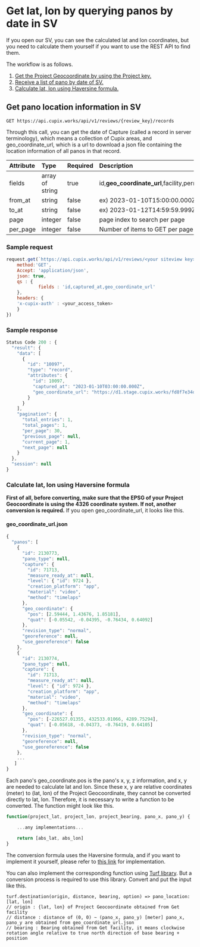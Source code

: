 # Get lat, lon by querying panos by date in SV

If you open our SV, you can see the calculated lat and lon coordinates, but you need to calculate them yourself if you want to use the REST API to find them.

The workflow is as follows.

1. [Get the Project Geocoordinate by using the Project key.](https://github.com/RondoOp5/cupix-api-playground/blob/main/cupix-api/facility.md#get-georeference-information-of-a-certain-facility)
2. [Receive a list of pano by date of SV.](#get-pano-location-information-in-sv)
3. [Calculate lat, lon using Haversine formula.](#calculate-lat-lon-using-haversine-formula)

## Get pano location information in SV

`GET https://api.cupix.works/api/v1/reviews/{review_key}/records`

Through this call, you can get the date of Capture (called a record in server terminology), which means a collection of Cupix areas, and geo_coordinate_url, which is a url to download a json file containing the location information of all panos in that record.

| Attribute | Type            | Required | Description                                                                                             |
| :-------- | :-------------- | :------- | :------------------------------------------------------------------------------------------------------ |
| fields    | array of string | true     | id,**geo_coordinate_url**,facility,permission,meta,name,created_at,updated_at,**captured_at**,user,note |
| from_at   | string          | false    | ex) 2023-01-10T15:00:00.000Z                                                                            |
| to_at     | string          | false    | ex) 2023-01-12T14:59:59.999Z                                                                            |
| page      | integer         | false    | page index to search per page                                                                           |
| per_page  | integer         | false    | Number of items to GET per page                                                                         |

### Sample request

```js
request.get(`https://api.cupix.works/api/v1/reviews/<your siteview key>/records`, {
    method:'GET',
    Accept: 'application/json',
    json: true,
    qs : {
            fields : 'id,captured_at,geo_coordinate_url'
    },
    headers: {
    'x-cupix-auth' : <your_access_token>
    }
})
```

### Sample response

```js
Status Code 200 : {
  "result": {
    "data": [
      {
        "id": "10097",
        "type": "record",
        "attributes": {
          "id": 10097,
          "captured_at": "2023-01-10T03:00:00.000Z",
          "geo_coordinate_url": "https://d1.stage.cupix.works/fd8f7e34dd414077/record_geo_coordinate/apne2/7sh.json?1672811294"
        }
      }
    ],
    "pagination": {
      "total_entries": 1,
      "total_pages": 1,
      "per_page": 30,
      "previous_page": null,
      "current_page": 1,
      "next_page": null
    }
  },
  "session": null
}
```

### Calculate lat, lon using Haversine formula

**First of all, before converting, make sure that the EPSG of your Project Geocoordinate is using the 4326 coordinate system. If not, another conversion is required.**
If you open geo_coordinate_url, it looks like this.

#### geo_coordinate_url.json

```js
{
  "panos": [
    {
      "id": 2130773,
      "pano_type": null,
      "capture": {
        "id": 71713,
        "measure_ready_at": null,
        "level": { "id": 9724 },
        "creation_platform": "app",
        "material": "video",
        "method": "timelaps"
      },
      "geo_coordinate": {
        "pos": [2.59444, 1.43676, 1.85181],
        "quat": [-0.05542, -0.04395, -0.76434, 0.64092]
      },
      "revision_type": "normal",
      "georeference": null,
      "use_georeference": false
    },
    {
      "id": 2130774,
      "pano_type": null,
      "capture": {
        "id": 71713,
        "measure_ready_at": null,
        "level": { "id": 9724 },
        "creation_platform": "app",
        "material": "video",
        "method": "timelaps"
      },
      "geo_coordinate": {
        "pos": [-226527.01355, 432533.01066, 4289.75294],
        "quat": [-0.05618, -0.04373, -0.76419, 0.64105]
      },
      "revision_type": "normal",
      "georeference": null,
      "use_georeference": false
    },
	...
   ]
}
```

Each pano's geo_coordinate.pos is the pano's x, y, z information, and x, y are needed to calculate lat and lon.
Since these x, y are relative coordinates (meter) to (lat, lon) of the Project Geocoordinate, they cannot be converted directly to lat, lon.
Therefore, it is necessary to write a function to be converted. The function might look like this.

```js
function(project_lat, project_lon, project_bearing, pano_x, pano_y) {

	...any implementations...

	return [abs_lat, abs_lon]
}
```

The conversion formula uses the Haversine formula, and if you want to implement it yourself, please refer to [this link](https://en.wikipedia.org/wiki/Haversine_formula) for implementation.

You can also implement the corresponding function using [Turf library](https://turfjs.org/docs/#destination). But a conversion process is required to use this library. Convert and put the input like this.

```
turf.destination(origin, distance, bearing, option) => pano_location:[lat, lon]
// origin : {lat, lon} of Project Geocoordinate obtained from Get facility
// distance : distance of (0, 0) ~ (pano_x, pano_y) [meter] pano_x, pano_y are obtained from geo_coordinate_url.json
// bearing : Bearing obtained from Get facility, it means clockwise rotation angle relative to true north direction of base bearing + position
```
